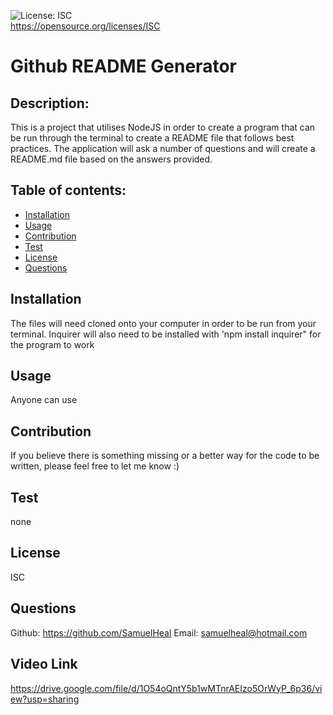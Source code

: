 ![License: ISC](https://img.shields.io/badge/License-ISC-blue.svg)<br />https://opensource.org/licenses/ISC
  
  # Github README Generator
  
  ## Description:
  This is a project that utilises NodeJS in order to create a program that can be run through the terminal to create a README file that follows best practices. The application will ask a number of questions and will create a README.md file based on the answers provided.
  
  ## Table of contents:
  - [Installation](#installation)
  - [Usage](#usage)
  - [Contribution](#contribution)
  - [Test](#test)
  - [License](#license)
  - [Questions](#questions)

  ## Installation
  The files will need cloned onto your computer in order to be run from your terminal. Inquirer will also need to be installed with 'npm install inquirer" for the program to work

  ## Usage
  Anyone can use

  ## Contribution
  If you believe there is something missing or a better way for the code to be written, please feel free to let me know :)

  ## Test
  none

  ## License
  ISC

  ## Questions
  Github: https://github.com/SamuelHeal
  Email: samuelheal@hotmail.com

  ## Video Link
  https://drive.google.com/file/d/1O54oQntY5b1wMTnrAEIzo5OrWyP_6p36/view?usp=sharing